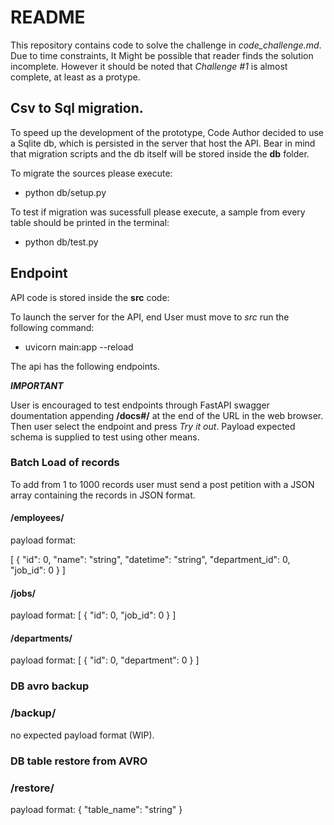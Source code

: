 # README

This repository contains code to solve the challenge in *code_challenge.md*. Due to time constraints, It Might be possible that reader finds the solution incomplete. However it should be noted that *Challenge #1* is almost complete, at least as a protype.

## Csv to Sql migration.

To speed up the development of the prototype, Code Author decided to use a Sqlite db, which is persisted in the server that host the API. Bear in mind that migration scripts and the db itself will be stored inside the **db** folder.

To migrate the sources please execute: 
* python db/setup.py

To test if migration was sucessfull please execute, a sample from every table should be printed in the terminal: 
* python db/test.py

## Endpoint
API code is stored inside the **src** code:

To launch the server for the API, end User must move to *src* run the following command: 
* uvicorn main:app --reload

The api has the following endpoints. 

***IMPORTANT***

User is encouraged to test endpoints through FastAPI swagger doumentation appending **/docs#/** at the end of the URL in the web browser. Then user select the endpoint and press *Try it out*.
Payload expected schema is supplied to test using other means.

### Batch Load of records

To add from 1 to 1000 records user must send a post petition with a JSON array containing the records in JSON format.

#### /employees/
payload format:

[
  {
    "id": 0,
    "name": "string",
    "datetime": "string",
    "department_id": 0,
    "job_id": 0
  }
]

#### /jobs/
payload format:
[
  {
    "id": 0,
    "job_id": 0
  }
]
#### /departments/
payload format:
[
  {
    "id": 0,
    "department": 0
  }
]

### DB avro backup

### /backup/
no expected payload format (WIP). 



### DB table restore from AVRO

### /restore/
payload format: 
    {
  "table_name": "string"
}